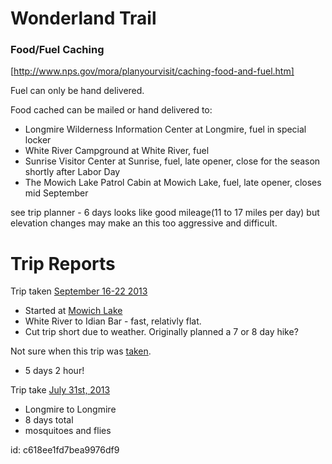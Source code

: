 # Wonderland Trail

### Food/Fuel Caching

[http://www.nps.gov/mora/planyourvisit/caching-food-and-fuel.htm]

Fuel can only be hand delivered.

Food cached can be mailed or hand delivered to:

- Longmire Wilderness Information Center at Longmire, fuel in special locker
- White River Campground at White River, fuel
- Sunrise Visitor Center at Sunrise, fuel, late opener, close for the season shortly after Labor Day
- The Mowich Lake Patrol Cabin at Mowich Lake, fuel, late opener, closes mid September 


see trip planner - 6 days looks like good mileage(11 to 17 miles per day) but elevation changes may make an this too aggressive and difficult.



# Trip Reports

Trip taken [September 16-22 2013](http://missourihowell.com/2013/10/15/trip-report-wonderland-trail/)
  - Started at [Mowich Lake](https://www.google.com/maps?ll=46.93872,-121.86149&spn=0.1,0.1&q=46.93872,-121.86149+%28Mowich+Lake%29&t=h)
  - White River to Idian Bar - fast, relativly flat.
  - Cut trip short due to weather. Originally planned a 7 or 8 day hike?

Not sure when this trip was [taken](http://meaningoflite.com/2013/09/24/wonderland-trail-trip-report/).
  - 5 days 2 hour!

Trip take [July 31st, 2013](http://jrcadventures.com/past-adventures/the-wonderland-trail-wa/)
  - Longmire to Longmire
  - 8 days total
  - mosquitoes and flies

id: c618ee1fd7bea9976df9

